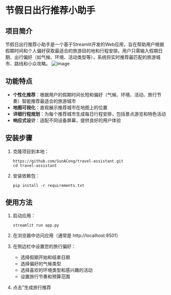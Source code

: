 # 节假日出行推荐小助手

## 项目简介

节假日出行推荐小助手是一个基于Streamlit开发的Web应用，旨在帮助用户根据假期时间和个人偏好获取最适合的旅游目的地和行程安排。用户只需输入假期日期、出行偏好（如气候、环境、活动类型等），系统将实时推荐最匹配的旅游城市、路线和小众攻略。
![image](https://github.com/user-attachments/assets/04d47807-3aa9-497c-a768-d99f874e5257)


## 功能特点

- **个性化推荐**：根据用户的假期时间长短和偏好（气候、环境、活动、旅行节奏）智能推荐最适合的旅游城市
- **地图可视化**：直观展示推荐城市在地图上的位置
- **详细行程规划**：为每个推荐城市生成每日行程安排，包括景点游览和特色活动
- **响应式设计**：适配不同设备屏幕，提供良好的用户体验

## 安装步骤

1. 克隆项目到本地：
   ```
   https://github.com/SunACong/travel-assistant.git
   cd travel-assistant
   ```

2. 安装依赖包：
   ```
   pip install -r requirements.txt
   ```


## 使用方法

1. 启动应用：
   ```
   streamlit run app.py
   ```

2. 在浏览器中访问应用（通常是 http://localhost:8501）

3. 在侧边栏中设置您的旅行偏好：
   - 选择假期开始和结束日期
   - 选择偏好的气候类型
   - 选择喜欢的环境类型和感兴趣的活动
   - 设置旅行节奏和预算范围

4. 点击"生成旅行推荐
